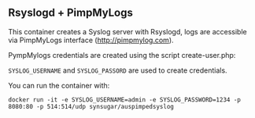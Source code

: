 ## Rsyslogd + PimpMyLogs

This container creates a Syslog server with Rsyslogd, logs are accessible via PimpMyLogs interface (http://pimpmylog.com).

PympMylogs credentials are created using the script create-user.php:

`SYSLOG_USERNAME` and `SYSLOG_PASSORD` are used to create credentials.

You can run the container with:

    docker run -it -e SYSLOG_USERNAME=admin -e SYSLOG_PASSWORD=1234 -p 8080:80 -p 514:514/udp synsugar/auspimpedsyslog
